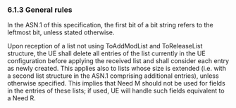 ### 6.1.3 General rules

In the ASN.1 of this specification, the first bit of a bit string refers
to the leftmost bit, unless stated otherwise.

Upon reception of a list not using ToAddModList and ToReleaseList
structure, the UE shall delete all entries of the list currently in the
UE configuration before applying the received list and shall consider
each entry as newly created. This applies also to lists whose size is
extended (i.e. with a second list structure in the ASN.1 comprising
additional entries), unless otherwise specified. This implies that Need
M should not be used for fields in the entries of these lists; if used,
UE will handle such fields equivalent to a Need R.
